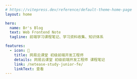 ```yaml
---
# https://vitepress.dev/reference/default-theme-home-page
layout: home

hero:
  name: Br's Blog
  text: Web Frontend Note
  tagline: 前端学习课程笔记、学习资料收集、知识体系

features:
  - icon: 📔
    title: 网易云课堂 初级前端开发工程师
    details: 网易云课堂 初级前端开发工程师 课程笔记
    link: /netease-study-junior-fe/
    linkText: 查看
---
```


